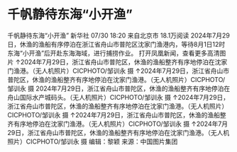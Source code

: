 # 千帆静待东海“小开渔”

千帆静待东海“小开渔”
新华社
07/30 18:20  来自北京市
18.1万阅读
2024年7月29日，休渔的渔船有序停泊在浙江省舟山市普陀区沈家门渔港内，等待8月1日12时东海“小开渔”后开赴东海海域，进行捕捞作业。
打开凤凰新闻，查看更多高清图片
↑2024年7月29日，浙江省舟山市普陀区，休渔的渔船整齐有序地停泊在沈家门渔港。（无人机照片）CICPHOTO/邹训永 摄
↑2024年7月29日，浙江省舟山市普陀区，休渔的渔船整齐有序地停泊在沈家门渔港。（无人机照片）CICPHOTO/邹训永 摄
2024年7月29日，浙江省舟山市普陀区，休渔的渔船整齐有序地停泊在舟山国际水产城码头。（无人机照片）CICPHOTO/邹训永 摄
↑2024年7月29日，浙江省舟山市普陀区，休渔的渔船整齐有序地停泊在沈家门渔港。（无人机照片）CICPHOTO/邹训永 摄
↑2024年7月29日，浙江省舟山市普陀区，休渔的渔船整齐有序地停泊在沈家门渔港。（无人机照片）CICPHOTO/邹训永 摄
↑2024年7月29日，浙江省舟山市普陀区，休渔的渔船整齐有序地停泊在沈家门渔港。（无人机照片）CICPHOTO/邹训永 摄
编辑：黎颖
来源：中国图片集团